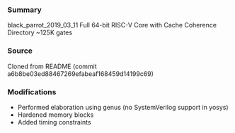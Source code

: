 ### Summary
black_parrot_2019_03_11 Full 64-bit RISC-V Core with Cache Coherence Directory  ~125K gates

### Source
Cloned from README (commit a6b8be03ed88467269efabeaf168459d14199c69)

### Modifications
- Performed elaboration using genus (no SystemVerilog support in yosys)
- Hardened memory blocks
- Added timing constraints